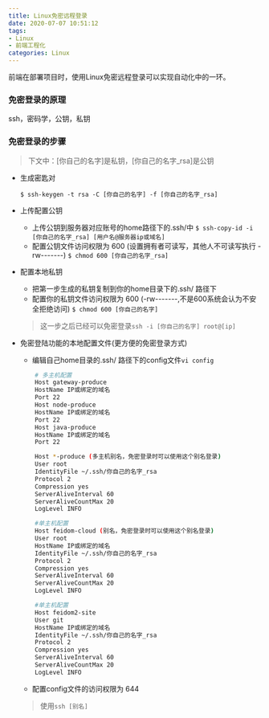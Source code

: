 ```yaml
---
title: Linux免密远程登录
date: 2020-07-07 10:51:12
tags:
- Linux
- 前端工程化
categories: Linux
---
```

前端在部署项目时，使用Linux免密远程登录可以实现自动化中的一环。

### 免密登录的原理
ssh，密码学，公钥，私钥

### 免密登录的步骤
> 下文中：[你自己的名字]是私钥，[你自己的名字_rsa]是公钥

* 生成密匙对

    `$ ssh-keygen -t rsa -C [你自己的名字] -f [你自己的名字_rsa]`
* 上传配置公钥
    * 上传公钥到服务器对应账号的home路径下的.ssh/中
    `$ ssh-copy-id -i [你自己的名字_rsa] [用户名@服务器ip或域名]`
    * 配置公钥文件访问权限为 600  (设置拥有者可读写，其他人不可读写执行 -rw-------)
    `$ chmod 600 [你自己的名字_rsa]`
* 配置本地私钥
    * 把第一步生成的私钥复制到你的home目录下的.ssh/ 路径下
    * 配置你的私钥文件访问权限为 600  (-rw-------,不是600系统会认为不安全拒绝访问)
     `$ chmod 600 [你自己的名字]`
    > 这一步之后已经可以免密登录`ssh -i [你自己的名字] root@[ip]`
* 免密登陆功能的本地配置文件(更方便的免密登录方式)
    * 编辑自己home目录的.ssh/ 路径下的config文件`vi config`
    ```bash
        # 多主机配置
        Host gateway-produce
        HostName IP或绑定的域名
        Port 22
        Host node-produce
        HostName IP或绑定的域名
        Port 22
        Host java-produce
        HostName IP或绑定的域名
        Port 22

        Host *-produce (多主机别名，免密登录时可以使用这个别名登录)
        User root
        IdentityFile ~/.ssh/你自己的名字_rsa
        Protocol 2
        Compression yes
        ServerAliveInterval 60
        ServerAliveCountMax 20
        LogLevel INFO

        #单主机配置
        Host feidom-cloud (别名，免密登录时可以使用这个别名登录)
        User root
        HostName IP或绑定的域名
        IdentityFile ~/.ssh/你自己的名字_rsa
        Protocol 2
        Compression yes
        ServerAliveInterval 60
        ServerAliveCountMax 20
        LogLevel INFO

        #单主机配置
        Host feidom2-site
        User git
        HostName IP或绑定的域名
        IdentityFile ~/.ssh/你自己的名字_rsa
        Protocol 2
        Compression yes
        ServerAliveInterval 60
        ServerAliveCountMax 20
        LogLevel INFO
    ```
    * 配置config文件的访问权限为 644
    > 使用`ssh [别名]`
